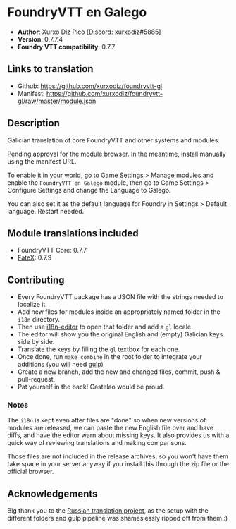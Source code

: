# FoundryVTT en Galego

* **Author**: Xurxo Diz Pico [Discord: xurxodiz#5885]
* **Version**: 0.7.7.4
* **Foundry VTT compatibility**: 0.7.7

## Links to translation

* Github: https://github.com/xurxodiz/foundryvtt-gl
* Manifest: https://github.com/xurxodiz/foundryvtt-gl/raw/master/module.json

## Description

Galician translation of core FoundryVTT and other systems and modules.

Pending approval for the module browser. In the meantime, install manually using the manifest URL. 

To enable it in your world, go to Game Settings > Manage modules and enable the `FoundryVTT en Galego` module,
then go to Game Settings > Configure Settings and change the Language to Galego.

You can also set it as the default language for Foundry in Settings > Default language. Restart needed.

## Module translations included

- FoundryVTT Core: 0.7.7
- [FateX](https://github.com/anvil-vtt/FateX): 0.7.9

## Contributing

- Every FoundryVTT package has a JSON file with the strings needed to localize it.
- Add new files for modules inside an appropriately named folder in the `i18n` directory.
- Then use [i18n-editor](https://github.com/andi34/i18n-editor) to open that folder and add a `gl` locale.
- The editor will show you the original English and (empty) Galician keys side by side.
- Translate the keys by filling the `gl` textbox for each one.
- Once done, run `make combine` in the root folder to integrate your additions (you will need [gulp](https://gulpjs.com/docs/en/getting-started/quick-start))
- Create a new branch, add the new and changed files, commit, push & pull-request.
- Pat yourself in the back! Castelao would be proud.

### Notes

The `i18n` is kept even after files are "done" so when new versions of modules are released,
we can paste the new English file over and have diffs, and have the editor warn about missing keys.
It also provides us with a quick way of reviewing translations and making comparisons.

Those files are not included in the release archives, so you won't have them take space
in your server anyway if you install this through the zip file or the official browser.

## Acknowledgements

Big thank you to the [Russian translation project](https://github.com/Phenomen/foundry-vtt-ru),
as the setup with the different folders and gulp pipeline was shameslessly ripped off from them :)
